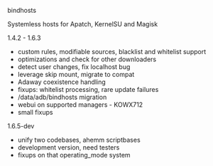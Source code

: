bindhosts

Systemless hosts for Apatch, KernelSU and Magisk

  1.4.2 - 1.6.3
   - custom rules, modifiable sources, blacklist and whitelist support
   - optimizations and check for other downloaders
   - detect user changes, fix localhost bug
   - leverage skip mount, migrate to compat
   - Adaway coexistence handling
   - fixups: whitelist processing, rare update failures
   - /data/adb/bindhosts migration  
   - webui on supported managers - KOWX712
   - small fixups
    
  1.6.5-dev
   - unify two codebases, ahemm scriptbases
   - development version, need testers
   - fixups on that operating_mode system
    
